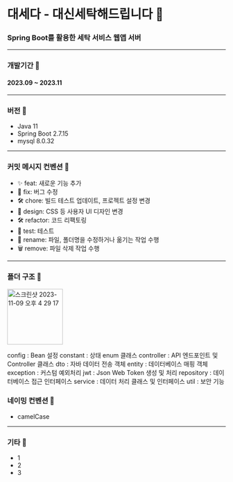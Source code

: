 # 대세다 - 대신세탁해드립니다 🌟
### Spring Boot를 활용한 세탁 서비스 웹앱 서버
---
### 개발기간 📅
#### 2023.09 ~ 2023.11
---
### 버전 🚀
- Java 11
- Spring Boot 2.7.15
- mysql 8.0.32
---
### 커밋 메시지 컨벤션 📝
- ✨ feat: 새로운 기능 추가
- 🐛 fix: 버그 수정
- 🛠 chore: 빌드 테스트 업데이트, 프로젝트 설정 변경
- 🎨 design: CSS 등 사용자 UI 디자인 변경
- 🛠 refactor: 코드 리팩토링
- 🧪 test: 테스트
- 🔄 rename: 파일, 폴더명을 수정하거나 옮기는 작업 수행
- 🗑 remove: 파일 삭제 작업 수행
---
### 폴더 구조 📂
<img width="128" alt="스크린샷 2023-11-09 오후 4 29 17" src="https://github.com/Daeseda/daeseda-server/assets/56884540/d5ad5bc9-03cf-42f2-8f55-f74e5ce6c52d">

config : Bean 설정
constant : 상태 enum 클래스
controller : API 엔드포인트 및 Controller 클래스
dto : 자바 데이터 전송 객체
entity : 데이터베이스 매핑 객체
exception : 커스텀 예외처리
jwt : Json Web Token 생성 및 처리
repository : 데이터베이스 접근 인터페이스
service : 데이터 처리 클래스 및 인터페이스
util : 보안 기능

### 네이밍 컨벤션 📝
- camelCase
---
### 기타 📌
- 1
- 2
- 3
